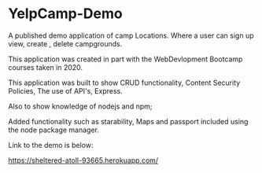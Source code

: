 # YelpCamp-Demo

A published demo application of camp Locations. Where a user can sign up view, create , delete campgrounds.

This application was created in part with the WebDevlopment Bootcamp courses taken in 2020. 

This application was built to show CRUD functionality, Content Security Policies, The use of API's, Express.

Also to show knowledge of nodejs and npm;

Added functionality such as starability, Maps and passport included using the node package manager.

Link to the demo is below:

https://sheltered-atoll-93665.herokuapp.com/
